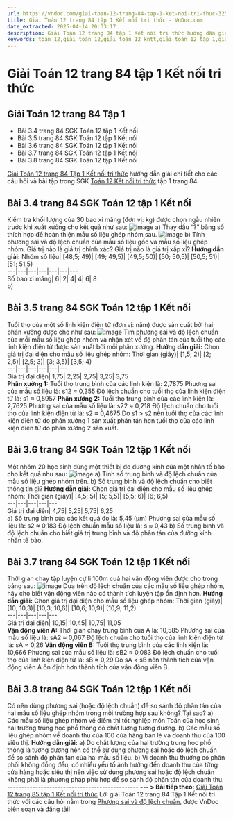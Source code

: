 ```yaml
---
url: https://vndoc.com/giai-toan-12-trang-84-tap-1-ket-noi-tri-thuc-325669
title: Giải Toán 12 trang 84 tập 1 Kết nối tri thức - VnDoc.com
date_extracted: 2025-04-14 20:33:17
description: Giải Toán 12 trang 84 tập 1 Kết nối tri thức hướng dẫn giải chi tiết các câu hỏi và bài tập trong SGK Toán 12 Kết nối tri thức tập 1.
keywords: toán 12,giải toán 12,giải toán 12 kntt,giải toán 12 tập 1,giải toán 12 kết nối tri thức,toán 12 kết nối tri thức tập 1,toán 12 kết nối tri thức,Toán 12 KNTT Bài 10,giải Toán 12 Kết nối tri thức Bài 10,Toán 12 Kết nối tri thức bài 10,Toán 12 Kết nối tri thức bài 10 Phương sai và độ lệch chuẩn,Phương sai và độ lệch chuẩn,giải toán 12 trang 80,giải toán 12 trang 82,giải toán 12 trang 84,toán 12 trang 84,toán 12 trang 84 kết nối,giải toán 12 trang 84 kết nối
---
```


# Giải Toán 12 trang 84 tập 1 Kết nối tri thức
## **Giải Toán 12 trang 84 Tập 1**
  * Bài 3.4 trang 84 SGK Toán 12 tập 1 Kết nối
  * Bài 3.5 trang 84 SGK Toán 12 tập 1 Kết nối
  * Bài 3.6 trang 84 SGK Toán 12 tập 1 Kết nối
  * Bài 3.7 trang 84 SGK Toán 12 tập 1 Kết nối
  * Bài 3.8 trang 84 SGK Toán 12 tập 1 Kết nối

[Giải Toán 12 trang 84 Tập 1 Kết nối tri thức](<https://vndoc.com/giai-toan-12-trang-84-tap-1-ket-noi-tri-thuc-325669>) hướng dẫn giải chi tiết cho các câu hỏi và bài tập trong SGK [Toán 12 Kết nối tri thức](<https://vndoc.com/toan-12-ket-noi-tri-thuc>) tập 1 trang 84.
## Bài 3.4 trang 84 SGK Toán 12 tập 1 Kết nối
Kiểm tra khối lượng của 30 bao xi măng \(đơn vị: kg\) được chọn ngẫu nhiên trước khi xuất xưởng cho kết quả như sau:
![image](https://i.vdoc.vn/data/image/2024/08/02/638582060697437198.png)
a\) Thay dấu “?” bằng số thích hợp để hoàn thiện mẫu số liệu ghép nhóm sau.
![image](https://i.vdoc.vn/data/image/2024/08/02/638582060696343557.png)
b\) Tính phương sai và độ lệch chuẩn của mẫu số liệu gốc và mẫu số liệu ghép nhóm. Giá trị nào là giá trị chính xác? Giá trị nào là giá trị xấp xỉ?
**Hướng dẫn giải:**
Nhóm số liệu| \[48,5; 49\)| \[49; 49,5\)| \[49,5; 50\)| \[50; 50,5\)| \[50,5; 51\)| \[51; 51,5\)  
---|---|---|---|---|---|---  
Số bao xi măng| 6| 2| 4| 4| 6| 8  
b\)
## Bài 3.5 trang 84 SGK Toán 12 tập 1 Kết nối
Tuổi thọ của một số linh kiện điện tử \(đơn vị: năm\) được sản cuất bởi hai phân xưởng được cho như sau:
![image](https://i.vdoc.vn/data/image/2024/08/02/638582060695093692.png)
Tìm phương sai và độ lệch chuẩn của mỗi mẫu số liệu ghép nhóm và nhận xét về độ phân tán của tuổi thọ các linh kiện điện tử được sản xuất bởi mỗi phân xưởng.
**Hướng dẫn giải:**
Chọn giá trị đại diện cho mẫu số liệu ghép nhóm:
Thời gian \(giây\)| \[1,5; 2\)| \[2; 2,5\)| \[2,5; 3\)| \[3; 3,5\)| \[3,5; 4\)  
---|---|---|---|---|---  
Giá trị đại diện| 1,75| 2,25| 2,75| 3,25| 3,75  
**Phân xưởng 1:**
Tuổi thọ trung bình của các linh kiện là: 2,7875
Phương sai của mẫu số liệu là: s12 ≈ 0,355
Độ lệch chuẩn cho tuổi thọ của linh kiện điện tử là: s1 ≈ 0,5957
**Phân xưởng 2:**
Tuổi thọ trung bình của các linh kiện là: 2,7625
Phương sai của mẫu số liệu là: s22 ≈ 0,218
Độ lệch chuẩn cho tuổi thọ của linh kiện điện tử là: s2 ≈ 0,4675
Do s1 > s2 nên tuổi thọ của các linh kiện điện tử do phân xưởng 1 sản xuất phân tán hơn tuổi thọ của các linh kiện điện tử do phân xưởng 2 sản xuất.
## Bài 3.6 trang 84 SGK Toán 12 tập 1 Kết nối
Một nhóm 20 học sinh dùng một thiết bị đo đường kính của một nhân tế bào cho kết quả như sau:
![image](https://i.vdoc.vn/data/image/2024/08/02/638582060693687571.png)
a\) Tính số trung bình và độ lệch chuẩn của mẫu số liệu ghép nhóm trên.
b\) Số trung bình và độ lệch chuẩn cho biết thông tin gì?
**Hướng dẫn giải:**
Chọn giá trị đại diện cho mẫu số liệu ghép nhóm:
Thời gian \(giây\)| \[4,5; 5\)| \[5; 5,5\)| \[5,5; 6\)| \[6; 6,5\)  
---|---|---|---|---  
Giá trị đại diện| 4,75| 5,25| 5,75| 6,25  
a\) Số trung bình của các kết quả đo là: 5,45 \(μm\)
Phương sai của mẫu số liệu là: s2 ≈ 0,183
Độ lệch chuẩn mẫu số liệu là: s ≈ 0,43
b\) Số trung bình và độ lệch chuẩn cho biết giá trị trung bình và độ phân tán của đường kính nhân tế bào.
## Bài 3.7 trang 84 SGK Toán 12 tập 1 Kết nối
Thời gian chạy tập luyện cự li 100m cuả hai vận động viên được cho trong bảng sau:
![image](https://i.vdoc.vn/data/image/2024/08/02/638582060692281996.png)
Dựa trên độ lệch chuẩn của các mẫu số liệu ghép nhóm, hãy cho biết vận động viên nào có thành tích luyện tập ổn định hơn.
**Hướng dẫn giải:**
Chọn giá trị đại diện cho mẫu số liệu ghép nhóm:
Thời gian \(giây\)| \[10; 10,3\)| \[10,3; 10,6\)| \[10,6; 10,9\)| \[10,9; 11,2\)  
---|---|---|---|---  
Giá trị đại diện| 10,15| 10,45| 10,75| 11,05  
**Vận động viên A:**
Thời gian chạy trung bình của A là: 10,585
Phương sai của mẫu số liệu là: sA2 ≈ 0,067
Độ lệch chuẩn cho tuổi thọ của linh kiện điện tử là: sA ≈ 0,26
**Vận động viên B:**
Tuổi thọ trung bình của các linh kiện là: 10,666
Phương sai của mẫu số liệu là: sB2 ≈ 0,083
Độ lệch chuẩn cho tuổi thọ của linh kiện điện tử là: sB ≈ 0,29
Do sA < sB nên thành tích của vận động viên A ổn định hơn thành tích của vận động viên B.
## Bài 3.8 trang 84 SGK Toán 12 tập 1 Kết nối
Có nên dùng phương sai \(hoặc độ lệch chuẩn\) để so sánh độ phân tán của hai mẫu số liệu ghép nhóm trong mỗi trường hợp sau không? Tại sao?
a\) Các mẫu số liệu ghép nhóm về điểm thi tốt nghiệp môn Toán của học sinh hai trường trung học phổ thông có chất lượng tương đương.
b\) Các mẫu số liệu ghép nhóm về doanh thu của 100 cửa hàng bán lẻ và doanh thu của 100 siêu thị.
**Hướng dẫn giải:**
a\) Do chất lượng của hai trường trung học phổ thông là tương đương nên có thể sử dụng phương sai hoặc độ lệch chuẩn để so sánh độ phân tán của hai mẫu số liệu.
b\) Vì doanh thu thường có phân phối không đồng đều, có nhiều yếu tố ảnh hưởng đến doanh thu của từng cửa hàng hoặc siêu thị nên việc sử dụng phương sai hoặc độ lệch chuẩn không phải là phương pháp phù hợp để so sánh độ phân tán của doanh thu.
\-----------------------------------------------
**\--- > Bài tiếp theo:** [Giải Toán 12 trang 85 tập 1 Kết nối tri thức](<https://vndoc.com/giai-toan-12-trang-85-tap-1-ket-noi-tri-thuc-325687>)
Lời giải Toán 12 trang 84 Tập 1 Kết nối tri thức với các câu hỏi nằm trong [Phương sai và độ lệch chuẩn](<https://vndoc.com/toan-12-ket-noi-tri-thuc-bai-10-phuong-sai-va-do-lech-chuan-320385>), được VnDoc biên soạn và đăng tải\!

